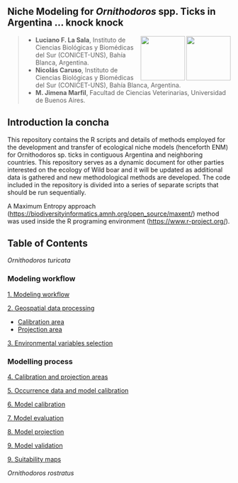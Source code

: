 
## Niche Modeling for *Ornithodoros* spp. Ticks in Argentina ... knock knock

<img align="right" width="100" height="100" src="https://user-images.githubusercontent.com/20196847/121586179-ba0f1880-ca09-11eb-9a69-e4f534fafc6b.jpg">

<img align="right" width="100" height="100" src="https://user-images.githubusercontent.com/20196847/121600383-c3ed4780-ca1a-11eb-812c-e30c7c034790.png">


>* **Luciano F. La Sala**, Instituto de Ciencias Biológicas y Biomédicas del Sur (CONICET-UNS), Bahía Blanca, Argentina.  
>* **Nicolás Caruso**, Instituto de Ciencias Biológicas y Biomédicas del Sur (CONICET-UNS), Bahía Blanca, Argentina.
>* **M. Jimena Marfil**, Facultad de Ciencias Veterinarias, Universidad de Buenos Aires. 

Introduction la concha 
----------  
This repository contains the R scripts and details of methods employed for the development and transfer of ecological niche models (henceforth ENM) for Ornithodoros sp. ticks in contiguous Argentina and neighboring countries.
This repository serves as a dynamic document for other parties interested on the ecology of Wild boar and it will be updated as additional data is gathered and new methodological methods are developed. 
The code included in the repository is divided into a series of separate scripts that should be run sequentially.

A Maximum Entropy approach (https://biodiversityinformatics.amnh.org/open_source/maxent/) method was used inside the R programing environment (https://www.r-project.org/).   

Table of Contents 
----------
*Ornithodoros turicata*

### Modeling workflow

[1. Modeling workflow](./Modeling_workflow.md)

[2. Geospatial data processing](./O_turicata/GEE_raster_processing/README.md)  
- [Calibration area](./O_turicata/GEE_raster_processing/Calibration_area)
- [Projection area](./O_turicata/GEE_raster_processing/Projection_area)

[3. Environmental variables selection](./O_turicata/Environmental_variables_selection/README.md) 

### Modelling process

[4. Calibration and projection areas](./Calibration_projection_areas/README.md)

[5. Occurrence data and model calibration](./Occurrence_data_model_calibration.md)

[6. Model calibration](./Model_calibration/README.md)

[7. Model evaluation](./Model_calibration/README.md)

[8. Model projection](./Model_calibration/README.md)

[9. Model validation](./Validation/README.md)

[9. Suitability maps](./plots)

*Ornithodoros rostratus*

